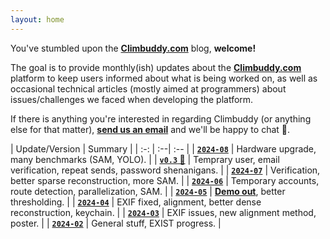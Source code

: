 ```yaml
---
layout: home
---
```



You've stumbled upon the **[Climbuddy.com](https://climbuddy.com/)** blog, **welcome!**

The goal is to provide monthly(ish) updates about the **[Climbuddy.com](https://climbuddy.com/)** platform to keep users informed about what is being worked on, as well as occasional technical articles (mostly aimed at programmers) about issues/challenges we faced when developing the platform.

If there is anything you're interested in regarding Climbuddy (or anything else for that matter), [**send us an email**](mailto:contact@climbuddy.com) and we'll be happy to chat 🙂.

<div class="spacer"></div>

<!--
<div class="table-container" markdown="1">

|  <i class="fa-solid fa-calendar"></i>   | `1.` | `2.` | `3.` | `4.` | `5.` | `6.` | `7.` | `8.` | `9.` | `10.` | `11.` | `12.` |
| :-: | :-:| :-: | :-: | :-: | :-: | :-: | :-: | :-: | :-: | :-: | :-: | :-: |
| **`2024`** | ╱ | **[<i class="fa-solid fa-link"></i>](/february-2024-update/)** | **[<i class="fa-solid fa-link"></i>](/march-2024-update/)** | **[<i class="fa-solid fa-link"></i>](/april-2024-update/)** | **[<i class="fa-solid fa-link"></i>](/may-2024-update/)** | **[<i class="fa-solid fa-link"></i>](/june-2024-update/)** | **[<i class="fa-solid fa-link"></i>](/july-2024-update/)** | **[<i class="fa-solid fa-link"></i>](/august-2024-update/)** | <i class="fa-solid fa-screwdriver-wrench"></i> | … | … | … |

</div>
-->

<div class="table-container" markdown="1">

| Update/Version | Summary |
| :-: | :--| :-- |
| [**`2024-08`**](/august-2024-update/) | Hardware upgrade, many benchmarks (SAM, YOLO). |
| [**`v0.3` 🎉**](/roadmap#03) | Temprary user, email verification, repeat sends, password shenanigans. |
| [**`2024-07`**](/july-2024-update/) | Verification, better sparse reconstruction, more SAM. |
| [**`2024-06`**](/june-2024-update/) | Temporary accounts, route detection, parallelization, SAM. |
| [**`2024-05`**](/may-2024-update/) | **[Demo out](https://climbuddy.com)**, better thresholding. |
| [**`2024-04`**](/april-2024-update/) | EXIF fixed, alignment, better dense reconstruction, keychain. |
| [**`2024-03`**](/march-2024-update/) | EXIF issues, new alignment method, poster. |
| [**`2024-02`**](/february-2024-update/) | General stuff, EXIST progress. |

</div>
